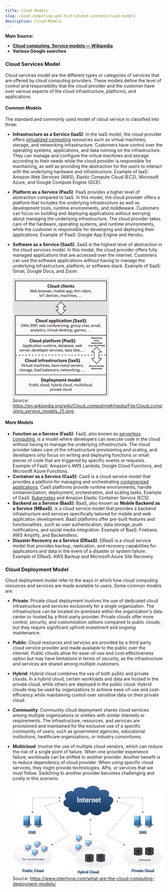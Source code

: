 ```yaml
---
title: Cloud Models
slug: cloud-computing-and-distributed-systems/cloud-models
description: Cloud Models
---
```


**Main Source:**

- **[Cloud computing, Service models — Wikipedia](https://en.wikipedia.org/wiki/Cloud_computing#Service_models)**
- **Various Google searches**

### Cloud Services Model

Cloud services model are the different types or categories of services that are offered by cloud computing providers. These models define the level of control and responsibility that the cloud provider and the customer have over various aspects of the cloud infrastructure, platforms, and applications.

#### Common Models

The standard and commonly used model of cloud service is classified into three:

- **Infrastructure as a Service (IaaS)**: In the IaaS model, the cloud provider offers [virtualized computing](/cloud-computing-and-distributed-systems/virtualization) resources such as virtual machines, storage, and networking infrastructure. Customers have control over the operating systems, applications, and data running on the infrastructure. They can manage and configure the virtual machines and storage according to their needs while the cloud provider is responsible for maintaining, as well as providing the abstraction for the users to interact with the underlying hardware and infrastructure. Example of IaaS: Amazon Web Services (AWS), Elastic Compute Cloud (EC2), Microsoft Azure, and Google Compute Engine (GCE).
- **Platform as a Service (PaaS)**: PaaS provides a higher level of abstraction compared to IaaS. In this model, the cloud provider offers a platform that includes the underlying infrastructure as well as development tools, runtime environments, and middleware. Customers can focus on building and deploying applications without worrying about managing the underlying infrastructure. The cloud provider takes care of the hardware, operating systems, and runtime environments, while the customer is responsible for developing and deploying their applications. Example of PaaS: Google App Engine and Heroku.
- **Software as a Service (SaaS)**: SaaS is the highest level of abstraction in the cloud services model. In this model, the cloud provider offers fully managed applications that are accessed over the internet. Customers can use the software applications without having to manage the underlying infrastructure, platform, or software stack. Example of SaaS: Gmail, Google Docs, and Zoom.

  ![Cloud service models arranged as layers in stack](./cloud-services-models.png)  
   Source: https://en.wikipedia.org/wiki/Cloud_computing#/media/File:Cloud_computing_service_models_(1).png

#### More Models

- **Function as a Service (FaaS)**: FaaS, also known as [serverless computing](/cs-notes/backend-system/serverless), is a model where developers can execute code in the cloud without having to manage the underlying infrastructure. The cloud provider takes care of the infrastructure provisioning and scaling, and developers only focus on writing and deploying functions or small pieces of code that are triggered by specific events or requests. Example of FaaS: Amazon's AWS Lambda, Google Cloud Functions, and Microsoft Azure Functions.
- **Container as a Service (CaaS)**: CaaS is a cloud service model that provides a platform for managing and orchestrating [containerized applications](/cloud-computing-and-distributed-systems/containerization). CaaS platforms provide runtime environments, handle containerization, deployment, orchestration, and scaling tasks. Example of CaaS: [Kubernetes](/cloud-computing-and-distributed-systems/docker-and-kubernetes#kubernetes) and Amazon Elastic Container Service (ECS).
- **Backend as a Service (BaaS)**: BaaS, also known as **Mobile Backend as a Service (MBaaS)**, is a cloud service model that provides a backend infrastructure and services specifically tailored for mobile and web application development. BaaS platforms offer pre-built features and functionalities, such as user authentication, data storage, push notifications, and social media integration. Example of BaaS: Firebase, AWS Amplify, and Backendless.
- **Disaster Recovery as a Service (DRaaS)**: DRaaS is a cloud service model that provides backup, replication, and recovery capabilities for applications and data in the event of a disaster or system failure. Example of DRaaS: AWS Backup and Microsoft Azure Site Recovery.

### Cloud Deployment Model

Cloud deployment model refer to the ways in which how cloud computing resources and services are made available to users. Some common models are:

- **Private**: Private cloud deployment involves the use of dedicated cloud infrastructure and services exclusively for a single organization. The infrastructure can be located on-premises within the organization's data center or hosted by a third-party provider. Private clouds offer more control, security, and customization options compared to public clouds, but they require significant upfront investment and ongoing maintenance.
- **Public**: Cloud resources and services are provided by a third-party cloud service provider and made available to the public over the internet. Public clouds allow for ease-of-use and cost-effectiveness option but may have limitations in terms of security, as the infrastructure and services are shared among multiple customers.
- **Hybrid**: Hybrid cloud combines the use of both public and private clouds. In a hybrid cloud, certain workloads and data are hosted in the private cloud, while others are deployed in the public cloud. Hybrid clouds may be used by organizations to achieve ease-of-use and cost-efficiency while maintaining control over sensitive data on their private cloud.
- **Community**: Community cloud deployment shares cloud services among multiple organizations or entities with similar interests or requirements. The infrastructure, resources, and services are provisioned and maintained for the exclusive use of a specific community of users, such as government agencies, educational institutions, healthcare organizations, or industry consortiums.
- **Multicloud**: Involve the use of multiple cloud vendors, which can reduce the risk of a single point of failure. When one provider experience failure, workloads can be shifted to another provider. Another benefit is to reduce dependency of cloud provider. When using specific cloud services, they might provide technologies, APIs, or services that we must follow. Switching to another provider becomes challenging and costly in this scenario.

  ![Cloud deployment models](./cloud-deployment-models.png)  
  Source: https://www.interhyve.com/what-are-the-cloud-computing-deployment-models/
